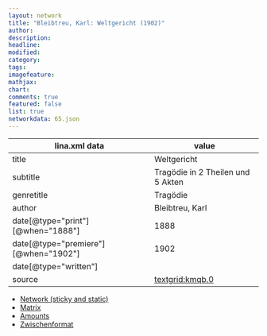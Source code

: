 ```yaml
---
layout: network
title: "Bleibtreu, Karl: Weltgericht (1902)"
author:
description:
headline:
modified:
category:
tags:
imagefeature: 
mathjax: 
chart: 
comments: true
featured: false
list: true
networkdata: 65.json
---
```

lina.xml data  | value
------------- | -------------
title|Weltgericht
subtitle|Tragödie in 2 Theilen und 5 Akten
genretitle|Tragödie
author|Bleibtreu, Karl
date[@type="print"][@when="1888"]|1888
date[@type="premiere"][@when="1902"]|1902
date[@type="written"]|
source|[textgrid:kmqb.0](https://textgridlab.org/1.0/tgcrud-public/rest/textgrid:kmqb.0/data)



* [Network (sticky and static)](/linas/network65)
* [Matrix](/linas/matrix65)
* [Amounts](/linas/amount65)
* [Zwischenformat](/linas/lina65 )
